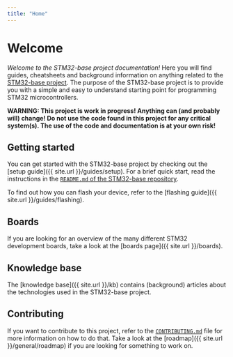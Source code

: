 ```yaml
---
title: "Home"
---
```


# Welcome

_Welcome to the STM32-base project documentation!_ Here you will find guides, cheatsheets and background information on anything related to the [STM32-base project](https://github.com/STM32-base). The purpose of the STM32-base project is to provide you with a simple and easy to understand starting point for programming STM32 microcontrollers.

**WARNING: This project is work in progress! Anything can (and probably will) change! Do not use the code found in this project for any critical system(s). The use of the code and documentation is at your own risk!**

## Getting started

You can get started with the STM32-base project by checking out the [setup guide]({{ site.url }}/guides/setup). For a brief quick start, read the instructions in the [`README.md` of the STM32-base repository](https://github.com/STM32-base/STM32-base).

To find out how you can flash your device, refer to the [flashing guide]({{ site.url }}/guides/flashing).

## Boards

If you are looking for an overview of the many different STM32 development boards, take a look at the [boards page]({{ site.url }}/boards).

## Knowledge base

The [knowledge base]({{ site.url }}/kb) contains (background) articles about the technologies used in the STM32-base project.

## Contributing

If you want to contribute to this project, refer to the [`CONTRIBUTING.md`](https://github.com/STM32-base/STM32-base/blob/master/CONTRIBUTING.md) file for more information on how to do that. Take a look at the [roadmap]({{ site.url }}/general/roadmap) if you are looking for something to work on.
